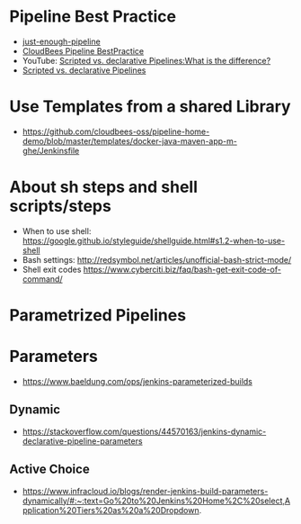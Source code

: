 
# Pipeline Best Practice

* [just-enough-pipeline](https://www.jenkins.io/blog/2021/10/26/just-enough-pipeline/)
* [CloudBees Pipeline BestPractice](https://docs.cloudbees.com/docs/cloudbees-ci/latest/pipelines/pipeline-best-practices)
* YouTube: [Scripted vs. declarative Pipelines:What is the difference?](https://www.youtube.com/watch?v=GJBlskiaRrI=)
* [Scripted vs. declarative Pipelines](https://e.printstacktrace.blog/jenkins-scripted-pipeline-vs-declarative-pipeline-the-4-practical-differences/)

# Use Templates from a shared Library 

* https://github.com/cloudbees-oss/pipeline-home-demo/blob/master/templates/docker-java-maven-app-m-ghe/Jenkinsfile 

# About sh steps and shell scripts/steps

* When to use shell: https://google.github.io/styleguide/shellguide.html#s1.2-when-to-use-shell
* Bash settings: http://redsymbol.net/articles/unofficial-bash-strict-mode/
* Shell exit codes https://www.cyberciti.biz/faq/bash-get-exit-code-of-command/

# Parametrized Pipelines

# Parameters

* https://www.baeldung.com/ops/jenkins-parameterized-builds

## Dynamic

* https://stackoverflow.com/questions/44570163/jenkins-dynamic-declarative-pipeline-parameters

## Active Choice 

* https://www.infracloud.io/blogs/render-jenkins-build-parameters-dynamically/#:~:text=Go%20to%20Jenkins%20Home%2C%20select,Application%20Tiers%20as%20a%20Dropdown. 